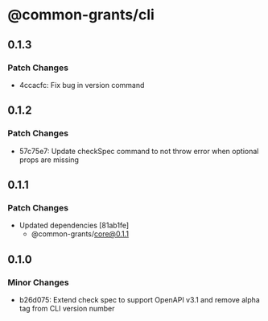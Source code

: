 # @common-grants/cli

## 0.1.3

### Patch Changes

- 4ccacfc: Fix bug in version command

## 0.1.2

### Patch Changes

- 57c75e7: Update checkSpec command to not throw error when optional props are missing

## 0.1.1

### Patch Changes

- Updated dependencies [81ab1fe]
  - @common-grants/core@0.1.1

## 0.1.0

### Minor Changes

- b26d075: Extend check spec to support OpenAPI v3.1 and remove alpha tag from CLI version number
